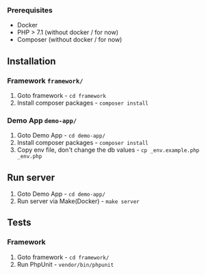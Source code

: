 ### Prerequisites

- Docker
- PHP > 7.1 (without docker / for now)
- Composer  (without docker / for now)


## Installation

### Framework `framework/`
1. Goto framework - `cd framework`
2. Install composer packages - `composer install`

### Demo App `demo-app/`
1. Goto Demo App - `cd demo-app/`
2. Install composer packages - `composer install`
3. Copy env file, don't change the db values - `cp _env.example.php _env.php`


## Run server
1. Goto Demo App - `cd demo-app/`
2. Run server via Make(Docker) - `make server`


## Tests

### Framework
1. Goto framework - `cd framework/`
2. Run PhpUnit - `vendor/bin/phpunit`
